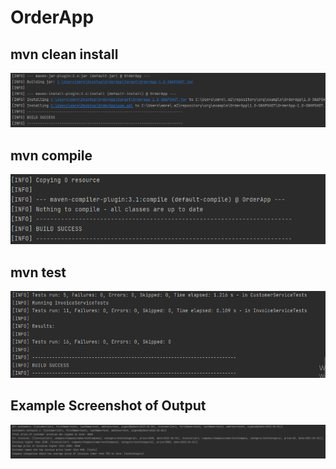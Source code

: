 # OrderApp

## mvn clean install
 ![OrderApp](mvncleaninstall.PNG)

## mvn compile
 ![OrderApp](mvncompile.PNG)

## mvn test
 ![OrderApp](mvntest.PNG)

## Example Screenshot of Output
 ![OrderApp](output.PNG)
 
